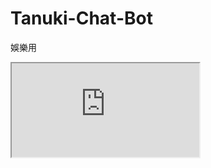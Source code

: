 # Tanuki-Chat-Bot
娛樂用
<iframe src="https://docs.google.com/spreadsheets/d/e/2PACX-1vQk7KYV1qRTYdLIBiU49PSaZZ3K6c0Lqts4hnW2h6LCE-M10qmbzjWnRj4zDLYxpyMC5VhbrIpuwHcI/pubhtml?widget=true&amp;headers=false"></iframe>
